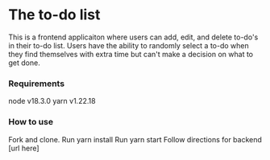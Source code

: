 # The to-do list 
This is a frontend applicaiton where users can add, edit, and delete to-do's in their to-do list. 
Users have the ability to randomly select a to-do when they find themselves with extra time but can't make a decision on what to get done. 

### Requirements
node v18.3.0
yarn v1.22.18

### How to use 
Fork and clone. 
Run yarn install 
Run yarn start 
Follow directions for backend [url here]